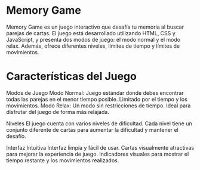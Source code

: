# Memory Game

Memory Game es un juego interactivo que desafía tu memoria al buscar parejas de cartas. El juego está desarrollado utilizando HTML, CSS y JavaScript, y presenta dos modos de juego: el modo normal y el modo relax. Además, ofrece diferentes niveles, límites de tiempo y límites de movimientos.

# Características del Juego

Modos de Juego
Modo Normal:
Juego estándar donde debes encontrar todas las parejas en el menor tiempo posible.
Limitado por el tiempo y los movimientos.
Modo Relax:
Un modo sin restricciones de tiempo.
Ideal para disfrutar del juego de forma más relajada.

Niveles
El juego cuenta con varios niveles de dificultad. Cada nivel tiene un conjunto diferente de cartas para aumentar la dificultad y mantener el desafío.

Interfaz Intuitiva
Interfaz limpia y fácil de usar.
Cartas visualmente atractivas para mejorar la experiencia de juego.
Indicadores visuales para mostrar el tiempo restante y los movimientos realizados.
